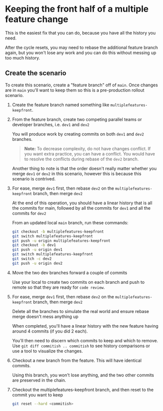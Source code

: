 # Keeping the front half of a multiple feature change

This is the easiest fix that you can do, because you have all the history you need.

After the cycle resets, you may need to rebase the additional feature branch again, but you won't lose any work and you can do this without messing up too much history.

## Create the scenario

To create this scenario, create a "feature branch" off of `main`.  Once changes are in `main` you'll want to keep them so this is a pre-production rollout scenario. 

1. Create the feature branch named something like `multiplefeatures-keepfront`.

1. From the feature branch, create two competing parallel teams or developer branches, i.e. `dev1` and `dev2`

    You will produce work by creating commits on both `dev1` and `dev2` branches.  

    >**Note:** To decrease complexity, do not have changes conflict. If you want extra practice, you can have a conflict.  You would have to resolve the conflicts during rebase of the `dev2` branch.

    Another thing to note is that the order doesn't really matter whether you merge `dev1` or `dev2` in this scenario, however this is because this scenario is contrived.

1. For ease, merge `dev1` first, then rebase `dev2` on the `multiplefeatures-keepfront` branch, then merge `dev2`

    At the end of this operation, you should have a linear history that is all the commits for main, followed by all the commits for `dev1` and all the commits for `dev2`

    From an updated local `main` branch, run these commands:

    ```bash
    git checkout -b multiplefeatures-keepfront
    git switch multiplefeatures-keepfront
    git push -u origin multiplefeatures-keepfront
    git checkout -b dev1
    git push -u origin dev1
    git switch multiplefeatures-keepfront
    git switch -c dev2
    git push -u origin dev2
    ```
1. Move the two dev branches forward a couple of commits

    Use your local to create two commits on each branch and push to remote so that they are ready for `code review`.
    
1. For ease, merge `dev1` first, then rebase `dev2` on the `multiplefeatures-keepfront` branch, then merge `dev2`

    Delete all the branches to simulate the real world and ensure rebase merge doesn't mess anything up

    When completed, you'll have a linear history with the new feature having around 4 commits (if you did 2 each).

    You'll then need to discern which commits to keep and which to remove.  Use `git diff commitish .. commitish` to see history comparisons or use a tool to visualize the changes.

1. Checkout a new branch from the feature.  This will have identical commits.

    Using this branch, you won't lose anything, and the two other commits are preserved in the chain.

1. Checkout the multiplefeatures-keepfront branch, and then reset to the commit you want to keep

    ```bash
    git reset --hard <commitish>
    ```  